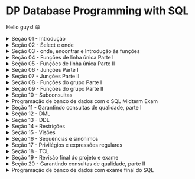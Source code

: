 # DP Database Programming with SQL

Hello guys! 😁

<details>

<summary>Seção 01 - Introdução</summary>

## 1 - APEX

### Instrução básica SELECT

```sql
SELECT * FROM <table name>;
```

Por exemplo:

```sql
SELECT * FROM employees;
```

### Instrução SELECT com uma condição

```sql
SELECT <column name 1, column name 2, etc.>
FROM <table name>
WHERE <condition>;
```

Por exemplo:

```sql
SELECT first_name, last_name, job_id
FROM employees
WHERE job_id = 'SA_REP';
```

### Resumo

- Executar uma consulta simples para recuperar informações do Banco de Dados
- Aplicar as regras de SQL para exibir todas as colunas e um subconjunto de colunas especificado por critérios

## 2 - Tecnologia de Banco de Dados Relacional

### Banco de Dados Relacionais

- O banco de dados relacional permite que tabelas sejam relacionadas por meio de um campo comum.

Por exemplo, tabela paises:

| COUNTRY_ID | COUNTRY_NAME             | REGION_ID |
| ---------- | ------------------------ | --------- |
| CA         | Canada                   | 2         |
| DE         | Germany                  | 1         |
| UK         | United Kingdom           | 1         |
| US         | United States of America | 2         |

</details>

<details>

<summary>Seção 02 - Select e onde</summary>

</details>
<details>

<summary>Seção 03 - onde, encontrar e Introdução às funções</summary>

</details>
<details>

<summary>Seção 04 - Funções de linha única Parte I</summary>

</details>
<details>

<summary>Seção 05 - Funções de linha única Parte II</summary>

</details>
<details>

<summary>Seção 06 - Junções Parte I</summary>

</details>
<details>

<summary>Seção 07 - Junções Parte II</summary>

</details>
<details>

<summary>Seção 08 - Funções do grupo Parte I</summary>

</details>
<details>

<summary>Seção 09 - Funções do grupo Parte II</summary>

</details>
<details>

<summary>Seção 10 - Subconsultas</summary>

</details>
<details>

<summary>Programação de banco de dados com o SQL Midterm Exam</summary>

</details>
<details>

<summary>Seção 11 - Garantindo consultas de qualidade, parte I</summary>

</details>
<details>

<summary>Seção 12 - DML</summary>

</details>
<details>

<summary>Seção 13 - DDL</summary>

</details>
<details>

<summary>Seção 14 - Restrições</summary>

</details>
<details>

<summary>Seção 15 - Visões</summary>

</details>
<details>

<summary>Seção 16 - Sequências e sinônimos</summary>

</details>
<details>

<summary>Seção 17 - Privilégios e expressões regulares</summary>

</details>
<details>

<summary>Seção 18 - TCL</summary>

</details>
<details>

<summary>Seção 19 - Revisão final do projeto e exame</summary>

</details>
<details>

<summary>Seção 20 - Garantindo consultas de qualidade, parte II</summary>

</details>
<details>

<summary>Programação de banco de dados com exame final do SQL</summary>

</details>
